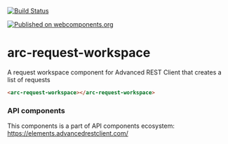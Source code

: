 [![Build Status](https://travis-ci.org/advanced-rest-client/api-url-data-model.svg?branch=stage)](https://travis-ci.org/advanced-rest-client/arc-request-workspace)

[![Published on webcomponents.org](https://img.shields.io/badge/webcomponents.org-published-blue.svg)](https://www.webcomponents.org/element/advanced-rest-client/arc-request-workspace)

# arc-request-workspace

A request workspace component for Advanced REST Client that creates a list of requests

<!---
```
<custom-element-demo>
  <template>
    <link rel="import" href="arc-request-workspace.html">
    <next-code-block></next-code-block>
  </template>
</custom-element-demo>
```
-->

```html
<arc-request-workspace></arc-request-workspace>
```

### API components

This components is a part of API components ecosystem: https://elements.advancedrestclient.com/
